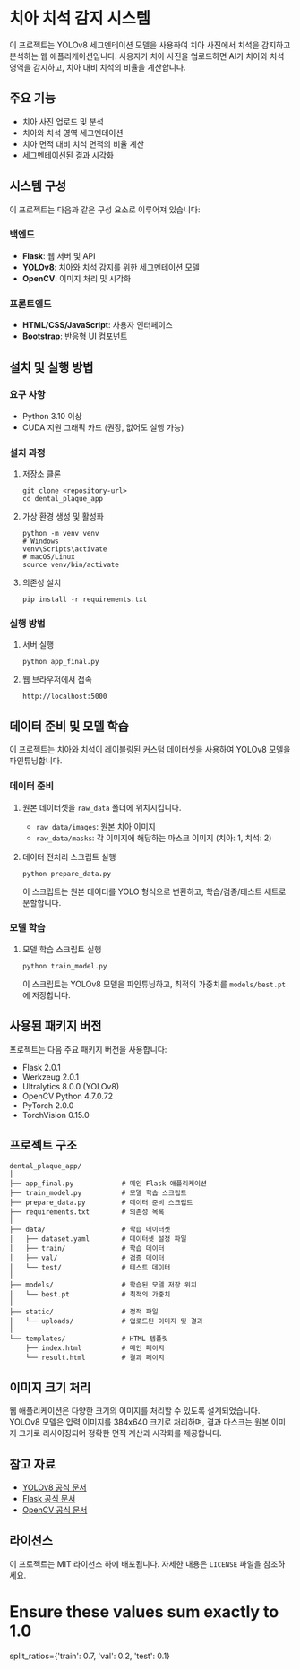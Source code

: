 # 치아 치석 감지 시스템

이 프로젝트는 YOLOv8 세그멘테이션 모델을 사용하여 치아 사진에서 치석을 감지하고 분석하는 웹 애플리케이션입니다. 사용자가 치아 사진을 업로드하면 AI가 치아와 치석 영역을 감지하고, 치아 대비 치석의 비율을 계산합니다.

## 주요 기능

- 치아 사진 업로드 및 분석
- 치아와 치석 영역 세그멘테이션
- 치아 면적 대비 치석 면적의 비율 계산
- 세그멘테이션된 결과 시각화

## 시스템 구성

이 프로젝트는 다음과 같은 구성 요소로 이루어져 있습니다:

### 백엔드

- **Flask**: 웹 서버 및 API
- **YOLOv8**: 치아와 치석 감지를 위한 세그멘테이션 모델
- **OpenCV**: 이미지 처리 및 시각화

### 프론트엔드

- **HTML/CSS/JavaScript**: 사용자 인터페이스
- **Bootstrap**: 반응형 UI 컴포넌트

## 설치 및 실행 방법

### 요구 사항

- Python 3.10 이상
- CUDA 지원 그래픽 카드 (권장, 없어도 실행 가능)

### 설치 과정

1. 저장소 클론
   ```
   git clone <repository-url>
   cd dental_plaque_app
   ```

2. 가상 환경 생성 및 활성화
   ```
   python -m venv venv
   # Windows
   venv\Scripts\activate
   # macOS/Linux
   source venv/bin/activate
   ```

3. 의존성 설치
   ```
   pip install -r requirements.txt
   ```

### 실행 방법

1. 서버 실행
   ```
   python app_final.py
   ```

2. 웹 브라우저에서 접속
   ```
   http://localhost:5000
   ```

## 데이터 준비 및 모델 학습

이 프로젝트는 치아와 치석이 레이블링된 커스텀 데이터셋을 사용하여 YOLOv8 모델을 파인튜닝합니다.

### 데이터 준비

1. 원본 데이터셋을 `raw_data` 폴더에 위치시킵니다.
   - `raw_data/images`: 원본 치아 이미지
   - `raw_data/masks`: 각 이미지에 해당하는 마스크 이미지 (치아: 1, 치석: 2)

2. 데이터 전처리 스크립트 실행
   ```
   python prepare_data.py
   ```
   이 스크립트는 원본 데이터를 YOLO 형식으로 변환하고, 학습/검증/테스트 세트로 분할합니다.

### 모델 학습

1. 모델 학습 스크립트 실행
   ```
   python train_model.py
   ```
   이 스크립트는 YOLOv8 모델을 파인튜닝하고, 최적의 가중치를 `models/best.pt`에 저장합니다.

## 사용된 패키지 버전

프로젝트는 다음 주요 패키지 버전을 사용합니다:
- Flask 2.0.1
- Werkzeug 2.0.1
- Ultralytics 8.0.0 (YOLOv8)
- OpenCV Python 4.7.0.72
- PyTorch 2.0.0
- TorchVision 0.15.0

## 프로젝트 구조

```
dental_plaque_app/
│
├── app_final.py            # 메인 Flask 애플리케이션
├── train_model.py          # 모델 학습 스크립트
├── prepare_data.py         # 데이터 준비 스크립트
├── requirements.txt        # 의존성 목록
│
├── data/                   # 학습 데이터셋
│   ├── dataset.yaml        # 데이터셋 설정 파일
│   ├── train/              # 학습 데이터
│   ├── val/                # 검증 데이터
│   └── test/               # 테스트 데이터
│
├── models/                 # 학습된 모델 저장 위치
│   └── best.pt             # 최적의 가중치
│
├── static/                 # 정적 파일
│   └── uploads/            # 업로드된 이미지 및 결과
│
└── templates/              # HTML 템플릿
    ├── index.html          # 메인 페이지
    └── result.html         # 결과 페이지
```

## 이미지 크기 처리

웹 애플리케이션은 다양한 크기의 이미지를 처리할 수 있도록 설계되었습니다. YOLOv8 모델은 입력 이미지를 384x640 크기로 처리하며, 결과 마스크는 원본 이미지 크기로 리사이징되어 정확한 면적 계산과 시각화를 제공합니다.

## 참고 자료

- [YOLOv8 공식 문서](https://docs.ultralytics.com/)
- [Flask 공식 문서](https://flask.palletsprojects.com/)
- [OpenCV 공식 문서](https://docs.opencv.org/)

## 라이선스

이 프로젝트는 MIT 라이선스 하에 배포됩니다. 자세한 내용은 `LICENSE` 파일을 참조하세요. 

# Ensure these values sum exactly to 1.0
split_ratios={'train': 0.7, 'val': 0.2, 'test': 0.1} 